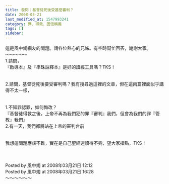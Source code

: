 ```yaml
---
title: 發問：基督徒死後受甚麼審判？
date: 2008-03-21
last_modified_at: 1547993241
category: 罪、得救、因信稱義
tags: []
sidebar: 
---
```


<p>這是風中燭網友的問題。請各位熱心的兄姊。有空時幫忙回答，謝謝大家。<br/><!--more-->～～～～～<br/>1.請問，<br/>『啟導本』及『串珠註釋本』是好的讀經工具嗎？TKS！<br/><br/><br/>2.請問，基督徒死後要受審判嗎？我有搜尋過這裡的文章，但在這兩篇裡面似乎講得不太一樣，<br/><br/><br/>1.不知罪認罪，如何悔改？<br/>『基督徒得救之後，上帝不再為我們犯的罪『審判』我們，但會為我們的罪『管教』我們』<br/>2.有一天，我們都將站在上帝的審判台前<br/><br/><br/>我想這問題應該不難，實在是自己聖經還讀得不夠，望大家指點，TKS！<br/><br/><br/><br/>Posted by 風中燭 at 2008年03月21日 12:12 <br/>Posted by 風中燭 at 2008年03月21日 16:28 <br/>～～～～～～<br/>
</p>